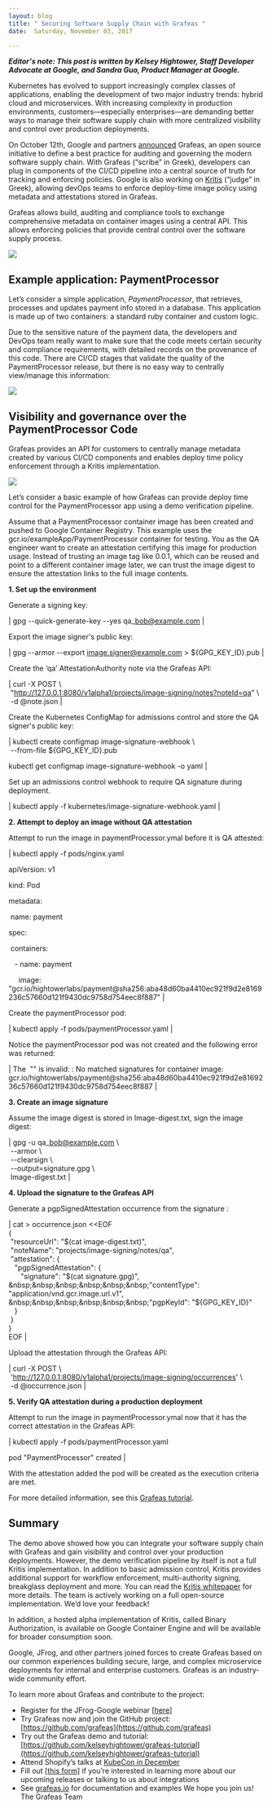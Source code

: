 ```yaml
---
layout: blog
title: " Securing Software Supply Chain with Grafeas "
date:  Saturday, November 03, 2017 

---
```

 **_Editor's note: This post is written by Kelsey Hightower, Staff Developer Advocate at Google, and Sandra Guo, Product Manager at Google._**  
  
Kubernetes has evolved to support increasingly complex classes of applications, enabling the development of two major industry trends: hybrid cloud and microservices. With increasing complexity in production environments, customers—especially enterprises—are demanding better ways to manage their software supply chain with more centralized visibility and control over production deployments.  
  
On October 12th, Google and partners [announced](https://cloudplatform.googleblog.com/2017/10/introducing-grafeas-open-source-api-.html) Grafeas, an open source initiative to define a best practice for auditing and governing the modern software supply chain. With Grafeas (“scribe” in Greek), developers can plug in components of the CI/CD pipeline into a central source of truth for tracking and enforcing policies. Google is also working on [Kritis](https://github.com/Grafeas/Grafeas/blob/master/case-studies/binary-authorization.md) (“judge” in Greek), allowing devOps teams to enforce deploy-time image policy using metadata and attestations stored in Grafeas.  
  
Grafeas allows build, auditing and compliance tools to exchange comprehensive metadata on container images using a central API. This allows enforcing policies that provide central control over the software supply process.  
  

[![](https://2.bp.blogspot.com/-TDD4slMA7gg/WfzDeKVLr2I/AAAAAAAAAGw/dhfWOrCMdmogSNhGr5RrA2ovr02K5nn8ACK4BGAYYCw/s400/Screen%2BShot%2B2017-11-03%2Bat%2B12.28.13%2BPM.png)](http://2.bp.blogspot.com/-TDD4slMA7gg/WfzDeKVLr2I/AAAAAAAAAGw/dhfWOrCMdmogSNhGr5RrA2ovr02K5nn8ACK4BGAYYCw/s1600/Screen%2BShot%2B2017-11-03%2Bat%2B12.28.13%2BPM.png)  
  

## Example application: PaymentProcessor
  
Let’s consider a simple application, _PaymentProcessor_, that retrieves, processes and updates payment info stored in a database. This application is made up of two containers: a standard ruby container and custom logic.  
  
  
Due to the sensitive nature of the payment data, the developers and DevOps team really want to make sure that the code meets certain security and compliance requirements, with detailed records on the provenance of this code. There are CI/CD stages that validate the quality of the PaymentProcessor release, but there is no easy way to centrally view/manage this information:

  
[![](https://1.bp.blogspot.com/-WeI6zpGd42A/WfzDkkIonFI/AAAAAAAAAG4/wKUaNaXYvaQ-an9p4_9T9J3EQB_zHkRXwCK4BGAYYCw/s1600/Screen%2BShot%2B2017-11-03%2Bat%2B12.28.23%2BPM.png)](http://1.bp.blogspot.com/-WeI6zpGd42A/WfzDkkIonFI/AAAAAAAAAG4/wKUaNaXYvaQ-an9p4_9T9J3EQB_zHkRXwCK4BGAYYCw/s1600/Screen%2BShot%2B2017-11-03%2Bat%2B12.28.23%2BPM.png)  
  

## Visibility and governance over the PaymentProcessor Code
Grafeas provides an API for customers to centrally manage metadata created by various CI/CD components and enables deploy time policy enforcement through a Kritis implementation.  
  
[![](https://4.bp.blogspot.com/-SRMfm5z606M/WfzDpHqlz-I/AAAAAAAAAHA/y2suaInhr9E0hU0u78PacBT_kZj2D7DKgCK4BGAYYCw/s1600/Screen%2BShot%2B2017-11-03%2Bat%2B12.28.34%2BPM.png)](http://4.bp.blogspot.com/-SRMfm5z606M/WfzDpHqlz-I/AAAAAAAAAHA/y2suaInhr9E0hU0u78PacBT_kZj2D7DKgCK4BGAYYCw/s1600/Screen%2BShot%2B2017-11-03%2Bat%2B12.28.34%2BPM.png)  
  

Let’s consider a basic example of how Grafeas can provide deploy time control for the PaymentProcessor app using a demo verification pipeline.  
  
Assume that a PaymentProcessor container image has been created and pushed to Google Container Registry. This example uses the gcr.io/exampleApp/PaymentProcessor container for testing. You as the QA engineer want to create an attestation certifying this image for production usage. Instead of trusting an image tag like 0.0.1, which can be reused and point to a different container image later, we can trust the image digest to ensure the attestation links to the full image contents.

  

**1. Set up the environment**

  
Generate a signing key:  
  
  

| 
gpg --quick-generate-key --yes qa\_bob@example.com 
 |

   
Export the image signer's public key:  
  
  

| 
gpg --armor --export image.signer@example.com \> ${GPG\_KEY\_ID}.pub
 |

   
Create the ‘qa’ AttestationAuthority note via the Grafeas API:  
  
  

| 
curl -X POST \  
 &nbsp;"http://127.0.0.1:8080/v1alpha1/projects/image-signing/notes?noteId=qa" \  
 &nbsp;-d @note.json
 |

   
Create the Kubernetes ConfigMap for admissions control and store the QA signer's public key:  
  
  

| 
kubectl create configmap image-signature-webhook \  
 &nbsp;--from-file ${GPG\_KEY\_ID}.pub

kubectl get configmap image-signature-webhook -o yaml
 |

   
Set up an admissions control webhook to require QA signature during deployment.

  
  

| 
kubectl apply -f kubernetes/image-signature-webhook.yaml
 |

 

  

**2. Attempt to deploy an image without QA attestation**  
  
Attempt to run the image in paymentProcessor.ymal before it is QA attested:  
  
  

| 
kubectl apply -f pods/nginx.yaml

apiVersion: v1 

kind: Pod 

metadata: 

 &nbsp;name: payment 

spec: 

 &nbsp;containers: 

 &nbsp;&nbsp;&nbsp;- name: payment 

 &nbsp;&nbsp;&nbsp;&nbsp;&nbsp;image: "gcr.io/hightowerlabs/payment@sha256:aba48d60ba4410ec921f9d2e8169236c57660d121f9430dc9758d754eec8f887"
 |

   
Create the paymentProcessor pod:  
  
  

| 
kubectl apply -f pods/paymentProcessor.yaml
 |

   
Notice the paymentProcessor pod was not created and the following error was returned:  
  
  

| 
The &nbsp;"" is invalid: : No matched signatures for container image: gcr.io/hightowerlabs/payment@sha256:aba48d60ba4410ec921f9d2e8169236c57660d121f9430dc9758d754eec8f887
 |

   
**3. Create an image signature**  
  
Assume the image digest is stored in Image-digest.txt, sign the image digest:  
  
  

| 
gpg -u qa\_bob@example.com \  
 &nbsp;--armor \  
 &nbsp;--clearsign \  
 &nbsp;--output=signature.gpg \  
 &nbsp;Image-digest.txt
 |

   

**4. Upload the signature to the Grafeas API**  
  
Generate a pgpSignedAttestation occurrence from the signature :

  
  

| 
cat \> occurrence.json \<\<EOF  
{  
 &nbsp;"resourceUrl": "$(cat image-digest.txt)",  
 &nbsp;"noteName": "projects/image-signing/notes/qa",  
 &nbsp;"attestation": {  
 &nbsp;&nbsp;&nbsp;"pgpSignedAttestation": {  
 &nbsp;&nbsp;&nbsp;&nbsp;&nbsp;&nbsp;"signature": "$(cat signature.gpg)",  
 &nbsp;&nbsp;&nbsp;&nbsp;&nbsp;&nbsp;"contentType": "application/vnd.gcr.image.url.v1",  
 &nbsp;&nbsp;&nbsp;&nbsp;&nbsp;&nbsp;"pgpKeyId": "${GPG\_KEY\_ID}"  
 &nbsp;&nbsp;&nbsp;}  
 &nbsp;}  
}  
EOF
 |

   
Upload the attestation through the Grafeas API:

  
  

| 
curl -X POST \  
 &nbsp;'http://127.0.0.1:8080/v1alpha1/projects/image-signing/occurrences' \  
 &nbsp;-d @occurrence.json
 |

   
  
**5. Verify QA attestation during a production deployment**    
  
Attempt to run the image in paymentProcessor.ymal now that it has the correct attestation in the Grafeas API:  
  
  

| 
kubectl apply -f pods/paymentProcessor.yaml 

pod "PaymentProcessor" created
 |

   
With the attestation added the pod will be created as the execution criteria are met.  
  
For more detailed information, see this [Grafeas tutorial](https://github.com/kelseyhightower/grafeas-tutorial).

  

## Summary
The demo above showed how you can integrate your software supply chain with Grafeas and gain visibility and control over your production deployments. However, the demo verification pipeline by itself is not a full Kritis implementation. In addition to basic admission control, Kritis provides additional support for workflow enforcement, multi-authority signing, breakglass deployment and more. You can read the [Kritis whitepaper](https://github.com/Grafeas/Grafeas/blob/master/case-studies/binary-authorization.md) for more details. The team is actively working on a full open-source implementation. We’d love your feedback!  
  
In addition, a hosted alpha implementation of Kritis, called Binary Authorization, is available on Google Container Engine and will be available for broader consumption soon.  
  
Google, JFrog, and other partners joined forces to create Grafeas based on our common experiences building secure, large, and complex microservice deployments for internal and enterprise customers. Grafeas is an industry-wide community effort.  
  
To learn more about Grafeas and contribute to the project:  

- Register for the JFrog-Google webinar [[here](https://leap.jfrog.com/WN2017-ImplementingaSingleSourceofTruthinaHybridCloudWorld_RegistrationPage.html)]
- Try Grafeas now and join the GitHub project: [https://github.com/grafeas](https://github.com/grafeas)
- Try out the Grafeas demo and tutorial: [https://github.com/kelseyhightower/grafeas-tutorial](https://github.com/kelseyhightower/grafeas-tutorial)
- Attend Shopify’s talks at [KubeCon in December](https://kccncna17.sched.com/event/CU83/securing-shopifys-paas-on-gke-i-jonathan-pulsifer-shopify)
- Fill out [[this form](https://docs.google.com/forms/d/e/1FAIpQLSdr8kDTkAkml5f9TW_kzz06C0s0QuV_sWYzHC7NM90F5CZ2bQ/viewform)] if you’re interested in learning more about our upcoming releases or talking to us about integrations
- See [grafeas.io](https://grafeas.io/) for documentation and examples
We hope you join us!  
The Grafeas Team
